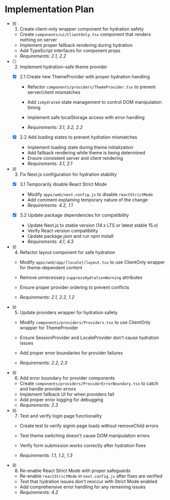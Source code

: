 # Implementation Plan

- [x] 1. Create client-only wrapper component for hydration safety
  - Create `components/ui/ClientOnly.tsx` component that renders nothing on server
  - Implement proper fallback rendering during hydration
  - Add TypeScript interfaces for component props
  - _Requirements: 2.1, 2.2_

- [ ] 2. Implement hydration-safe theme provider
  - [x] 2.1 Create new ThemeProvider with proper hydration handling
    - Refactor `components/providers/ThemeProvider.tsx` to prevent server/client mismatches
    - Add `isHydrated` state management to control DOM manipulation timing
    - Implement safe localStorage access with error handling

    - _Requirements: 3.1, 3.2, 2.2_

  - [x] 2.2 Add loading states to prevent hydration mismatches
    - Implement loading state during theme initialization
    - Add fallback rendering while theme is being determined
    - Ensure consistent server and client rendering
    - _Requirements: 3.1, 2.1_

- [x] 3. Fix Next.js configuration for hydration stability
  - [x] 3.1 Temporarily disable React Strict Mode
    - Modify `apps/web/next.config.js` to disable `reactStrictMode`
    - Add comment explaining temporary nature of the change
    - _Requirements: 4.2, 1.1_

  - [x] 3.2 Update package dependencies for compatibility
    - Update Next.js to stable version (14.x LTS or latest stable 15.x)
    - Verify React version compatibility
    - Update package.json and run npm install
    - _Requirements: 4.1, 4.3_

- [x] 4. Refactor layout component for safe hydration
  - Modify `apps/web/app/[locale]/layout.tsx` to use ClientOnly wrapper for theme-dependent content

  - Remove unnecessary `suppressHydrationWarning` attributes
  - Ensure proper provider ordering to prevent conflicts
  - _Requirements: 2.1, 2.2, 1.2_

- [x] 5. Update providers wrapper for hydration safety
  - Modify `components/providers/Providers.tsx` to use ClientOnly wrapper for ThemeProvider
  - Ensure SessionProvider and LocaleProvider don't cause hydration issues
  - Add proper error boundaries for provider failures

  - _Requirements: 2.2, 2.3_

- [x] 6. Add error boundary for provider components
  - Create `components/providers/ProviderErrorBoundary.tsx` to catch and handle provider errors
  - Implement fallback UI for when providers fail
  - Add proper error logging for debugging
  - _Requirements: 2.3_

- [x] 7. Test and verify login page functionality
  - Create test to verify signin page loads without removeChild errors

  - Test theme switching doesn't cause DOM manipulation errors
  - Verify form submission works correctly after hydration fixes
  - _Requirements: 1.1, 1.2, 1.3_

- [x] 8. Re-enable React Strict Mode with proper safeguards

  - Re-enable `reactStrictMode` in `next.config.js` after fixes are verified
  - Test that hydration issues don't reoccur with Strict Mode enabled
  - Add comprehensive error handling for any remaining issues
  - _Requirements: 4.2_
